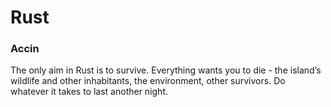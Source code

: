 # Rust

### Accin

The only aim in Rust is to survive. Everything wants you to die - the island’s wildlife and other inhabitants, the environment, other survivors. Do whatever it takes to last another night.